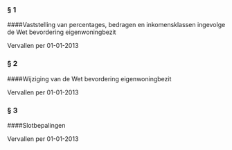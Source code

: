 <meta http-equiv='Content-Type' content='text/html; charset=utf-8' />

### §  1  

####Vaststelling van percentages, bedragen en inkomensklassen ingevolge de Wet bevordering eigenwoningbezit

Vervallen per 01-01-2013 

### §  2  

####Wijziging van de Wet bevordering eigenwoningbezit

Vervallen per 01-01-2013 

### §  3  

####Slotbepalingen

Vervallen per 01-01-2013 

